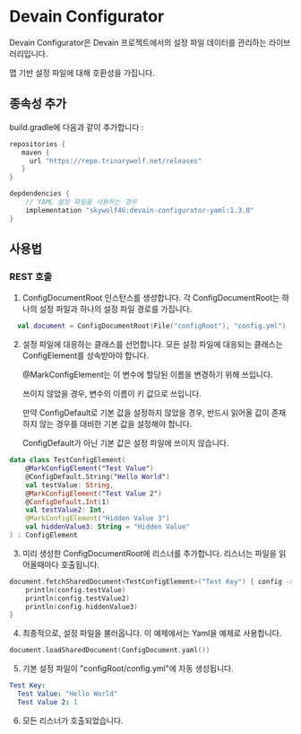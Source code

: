 # Devain Configurator

Devain Configurator은 Devain 프로젝트에서의 설정 파일 데이터를 관리하는 라이브러리입니다.

맵 기반 설정 파일에 대해 호환성을 가집니다.

## 종속성 추가
build.gradle에 다음과 같이 추가합니다 :

```groovy
repositories {
   maven {
     url "https://repo.trinarywolf.net/releases" 
   }
}

depdendencies {
    // YAML 설정 파일을 사용하는 경우
    implementation "skywolf46:devain-configurator-yaml:1.3.0"
}
```

## 사용법

### REST 호출

1. ConfigDocumentRoot 인스턴스를 생성합니다. 각 ConfigDocumentRoot는 하나의 설정 파일과 하나의 설정 파일 경로를 가집니다.

```kotlin
  val document = ConfigDocumentRoot(File("configRoot"), "config.yml")
```

2. 설정 파일에 대응하는 클래스를 선언합니다. 모든 설정 파일에 대응되는 클래스는 ConfigElement를 상속받아야 합니다. 

    @MarkConfigElement는 이 변수에 할당된 이름을 변경하기 위해 쓰입니다.

    쓰이지 않았을 경우, 변수의 이름이 키 값으로 쓰입니다.

    만약 ConfigDefault로 기본 값을 설정하지 않았을 경우, 반드시 읽어올 값이 존재하지 않는 경우를 대비한 기본 값을 설정해야 합니다.

    ConfigDefault가 아닌 기본 값은 설정 파일에 쓰이지 않습니다.

```kotlin
data class TestConfigElement(
    @MarkConfigElement("Test Value")
    @ConfigDefault.String("Hello World")
    val testValue: String,
    @MarkConfigElement("Test Value 2")
    @ConfigDefault.Int(1)
    val testValue2: Int,
    @MarkConfigElement("Hidden Value 3")
    val hiddenValue3: String = "Hidden Value"
) : ConfigElement
```

3. 미리 생성한 ConfigDocumentRoot에 리스너를 추가합니다. 리스너는 파일을 읽어올때마다 호출됩니다.

```kotlin
document.fetchSharedDocument<TestConfigElement>("Test Key") { config ->
    println(config.testValue)
    println(config.testValue2)
    println(config.hiddenValue3)
}
```


4. 최종적으로, 설정 파일을 불러옵니다. 이 예제에서는 Yaml을 예제로 사용합니다.

```kotlin
document.loadSharedDocument(ConfigDocument.yaml())
```

5. 기본 설정 파일이 "configRoot/config.yml"에 자동 생성됩니다.

```yaml
Test Key:
  Test Value: "Hello World"
  Test Value 2: 1
```

6. 모든 리스너가 호출되었습니다.